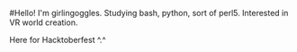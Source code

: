 #Hello!
I'm girlingoggles.
Studying bash, python, sort of perl5.
Interested in VR world creation.

Here for Hacktoberfest ^.^